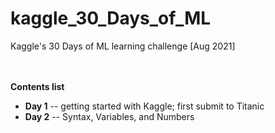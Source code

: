 # kaggle_30_Days_of_ML
Kaggle's 30 Days of ML learning challenge [Aug 2021]  
<br><br>


**Contents list**
* **Day 1** -- getting started with Kaggle; first submit to Titanic
* **Day 2** -- Syntax, Variables, and Numbers
